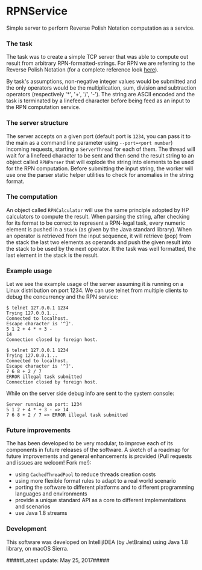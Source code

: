 # RPNService
Simple server to perform Reverse Polish Notation computation as a service.

### The task ###
The task was to create a simple TCP server that was able to compute out result from arbitrary RPN-formatted-strings. 
For RPN we are referring to the Reverse Polish Notation (for a complete reference look [here](https://en.wikipedia.org/wiki/Reverse_Polish_notation)).

By task's assumptions, non-negative integer values would be submitted and the only operators
would be the multiplication, sum, division and subtraction operators (respectively '*', '+', '/', '-'). The string
are ASCII encoded and the task is terminated by a linefeed character before being feed as an input to the
RPN computation service.

### The server structure
The server accepts on a given port (default port is `1234`, you can pass it to the main as a command line parameter using `--port=<port number`) incoming requests, starting a `ServerThread` for 
each of them. The thread will wait for a linefeed character to be sent and then send the result string to an object
called `RPNParser` that will explode the string into elements to be used for the RPN computation. Before submitting
the input string, the worker will use one the parser static helper utilities to check for anomalies in the string format.
 
### The computation ###
An object called `RPNCalculator` will use the same principle adopted by HP calculators to compute the result. When parsing 
the string, after checking for its format to be correct to represent a RPN-legal task, every numeric element
is pushed in a `Stack` (as given by the Java standard library). When an operator is retrieved from the input sequence, it will
retrieve (pop) from the stack the last two elements as operands and push the given result into the stack to be used by the next operator.
It the task was well formatted, the last element in the stack is the result.

### Example usage ###
Let we see the example usage of the server assuming it is running on a Linux distribution on port 1234. We can use telnet from multiple clients
to debug the concurrency and the RPN service:
```
$ telnet 127.0.0.1 1234
Trying 127.0.0.1...
Connected to localhost.
Escape character is '^]'.
5 1 2 + 4 * + 3 -
14
Connection closed by foreign host.
```
```
$ telnet 127.0.0.1 1234
Trying 127.0.0.1...
Connected to localhost.
Escape character is '^]'.
7 6 8 + 2 / 7
ERROR illegal task submitted
Connection closed by foreign host.
```
While on the server side debug info are sent to the system console:
```
Server running on port: 1234
5 1 2 + 4 * + 3 - => 14
7 6 8 + 2 / 7 => ERROR illegal task submitted
```

### Future improvements ###
The has been developed to be very modular, to improve each of its components in future releases of the software. A sketch of a roadmap 
for future improvements and general enhancements is provided (Pull requests and issues are welcom! Fork me!):
- using `CachedThreadPool` to reduce threads creation costs
- using more flexible format rules to adapt to a real world scenario
- porting the software to different platforms and to different programming languages and environments
- provide a unique standard API as a core to different implementations and scenarios
- use Java 1.8 streams


### Development ###
This software was developed on IntellijIDEA (by JetBrains) using Java 1.8 library, on macOS Sierra.

#####Latest update: May 25, 2017#####
